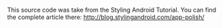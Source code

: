This source code was take from the Styling Android Tutorial.
You can find the complete article there: http://blog.stylingandroid.com/app-polish/
